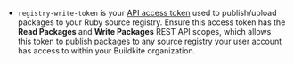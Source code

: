 - `registry-write-token` is your [API access token](https://buildkite.com/user/api-access-tokens) used to publish/upload packages to your Ruby source registry. Ensure this access token has the **Read Packages** and **Write Packages** REST API scopes, which allows this token to publish packages to any source registry your user account has access to within your Buildkite organization.
